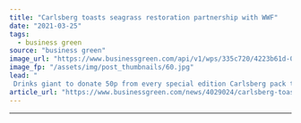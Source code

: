 ```yaml
---
title: "Carlsberg toasts seagrass restoration partnership with WWF"
date: "2021-03-25"
tags: 
  - business green
source: "business green"
image_url: "https://www.businessgreen.com/api/v1/wps/335c720/4223b61d-02d9-4635-8805-c6f3b1a50fea/5/Carlsberg-Cans-Close-Up-185x114.jpg"
image_fp: "/assets/img/post_thumbnails/60.jpg"
lead: "
 Drinks giant to donate 50p from every special edition Carlsberg pack to support the restoration of the 'underwater Amazon' ..."
article_url: "https://www.businessgreen.com/news/4029024/carlsberg-toasts-seagrass-restoration-partnership-wwf"
---
```


---
